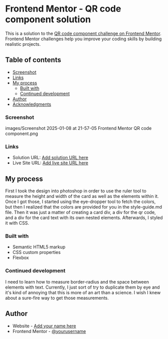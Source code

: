 # Frontend Mentor - QR code component solution

This is a solution to the [QR code component challenge on Frontend Mentor](https://www.frontendmentor.io/challenges/qr-code-component-iux_sIO_H). Frontend Mentor challenges help you improve your coding skills by building realistic projects.

## Table of contents

- [Screenshot](#screenshot)
- [Links](#links)
- [My process](#my-process)
  - [Built with](#built-with)
  - [Continued development](#continued-development)
- [Author](#author)
- [Acknowledgments](#acknowledgments)

### Screenshot

images/Screenshot 2025-01-08 at 21-57-05 Frontend Mentor QR code component.png

### Links

- Solution URL: [Add solution URL here](https://your-solution-url.com)
- Live Site URL: [Add live site URL here](https://your-live-site-url.com)

## My process

First I took the design into photoshop in order to use the ruler tool to measure the height and width of the card as well as the elements within it. Once I got those, I started using the eye-dropper tool to fetch the colors, but then I realized that the colors are provided for you in the style-guide.md file.
Then it was just a matter of creating a card div, a div for the qr code, and a div for the card text with its own nested elements. Afterwards, I styled it with CSS.

### Built with

- Semantic HTML5 markup
- CSS custom properties
- Flexbox

### Continued development

I need to learn how to measure border-radius and the space between elements with text. Currently, I just sort of try to duplicate them by eye and it's kind of annoying that this is more of an art than a science. I wish I knew about a sure-fire way to get those measurements.

## Author

- Website - [Add your name here](https://www.your-site.com)
- Frontend Mentor - [@yourusername](https://www.frontendmentor.io/profile/yourusername)
